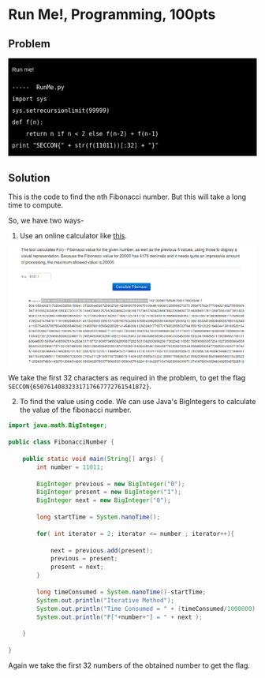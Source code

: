 # Run Me!, Programming, 100pts

## Problem

![](Images/FibProblem.png)


## Solution

This is the code to find the nth Fibonacci number. But this will take a long time to compute.

So, we have two ways-  

1. Use an online calculator like [this](http://php.bubble.ro/fibonacci/).   

![](Images/FibOnline.png)  

We take the first 32 characters as required in the problem, to get the flag `SECCON{65076140832331717667772761541872}`.

2. To find the value using code. We can use Java's BigIntegers to calculate the value of the fibonacci number.

```java
import java.math.BigInteger;

public class FibonacciNumber {

	public static void main(String[] args) {
		int number = 11011;

		BigInteger previous = new BigInteger("0");
		BigInteger present = new BigInteger("1");
		BigInteger next = new BigInteger("0");

		long startTime = System.nanoTime();

		for( int iterator = 2; iterator <= number ; iterator++){

			next = previous.add(present);
			previous = present;
			present = next;
		}

		long timeConsumed = System.nanoTime()-startTime;
		System.out.println("Iterative Method");
		System.out.println("Time Consumed = " + (timeConsumed/1000000) + " ms");
		System.out.println("F["+number+"] = " + next );

	}

}
```

Again we take the first 32 numbers of the obtained number to get the flag.
